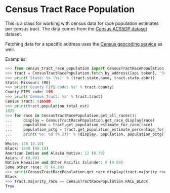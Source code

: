 # Census Tract Race Population

This is a class for working with census data for race population estimates per census tract. The data comes from the [Census ACS5DP dataset](https://api.census.gov/data/2016/acs/acs5/profile/variables.html) dataset.

Fetching data for a specific address uses the [Census geocoding service](https://geocoding.geo.census.gov/geocoder/Geocoding_Services_API.html) as well.

Examples:

```python
>>> from census_tract_race_population import CensusTractRacePopulation
>>> tract = CensusTractRacePopulation.fetch_by_address([api token], '3412 E 29th St, Kansas City, MO')
>>> print('State: %s (%s)' % (tract.state.name, tract.state.abbr))
State: Missouri (MO)
>>> print('County FIPS code: %s' % tract.county)
County FIPS code: 095
>>> print('Census Tract: %s' % tract.tract)
Census Tract: 016500
>>> print(tract.population_total_est)
1829
>>> for race in CensusTractRacePopulation.get_all_races():
...     display = CensusTractRacePopulation.get_race_display(race)
...     population = tract.get_population_estimate_for_race(race)
...     population_pctg = tract.get_population_estimate_percentage_for_race(race)
...     print('%s: %d (%.2f)' % (display, population, population_pctg))
...
White: 148 (8.10)
Black: 1648 (90.10)
American Indian and Alaska Native: 12 (0.70)
Asian: 0 (0.00)
Native Hawaiian and Other Pacific Islander: 0 (0.00)
Some other race: 75 (4.10)
>>> print(CensusTractRacePopulation.get_race_display(tract.majority_race))
Black
>>> tract.majority_race == CensusTractRacePopulation.RACE_BLACK
True
```

